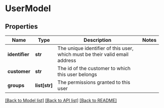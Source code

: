 # UserModel

## Properties
Name | Type | Description | Notes
------------ | ------------- | ------------- | -------------
**identifier** | **str** | The unique identifier of this user, which must be their valid email address | 
**customer** | **str** | The id of the customer to which this user belongs | 
**groups** | **list[str]** | The permissions granted to this user | 

[[Back to Model list]](../README.md#documentation-for-models) [[Back to API list]](../README.md#documentation-for-api-endpoints) [[Back to README]](../README.md)


